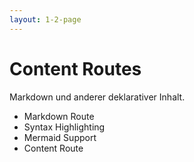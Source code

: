 ```yaml
---
layout: 1-2-page
---
```


# Content Routes

Markdown und anderer deklarativer Inhalt.

* <span class="text-sm">Markdown Route</span>
* <span class="font-bold text-xl">Syntax Highlighting</span>
* <span class="text-sm">Mermaid Support</span>
* <span class="text-sm">Content Route</span>

<template v-slot:right>

<div class="p-8 pb-0 flex flex-col gap-10">

<div class="flex flex-col">
<div class="font-bold">Syntax Highlighting</div>

Mit [Shiki](https://shiki.style/) oder [Prism](https://prismjs.com/) können Syntax Highlighter für den Markdown Inhalt konfiguriert werden. 

```typescript
export const appConfig: ApplicationConfig = {
  providers: [
    // ... other providers
    provideContent(withMarkdownRenderer(), withPrismHighlighter()),
  ],
};
```
<div class="mt-12">
Benutzung in Markdown durch "```"
```markdown
---
title: About
---
# About Angalog and Angular

'''typescript
const count = 1;
'''


```

</div>


</div>

</div>

</template>
